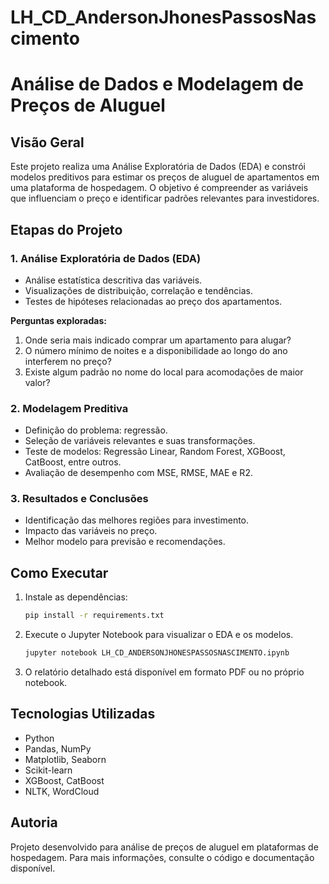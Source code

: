 # LH_CD_AndersonJhonesPassosNascimento

# Análise de Dados e Modelagem de Preços de Aluguel

## Visão Geral
Este projeto realiza uma Análise Exploratória de Dados (EDA) e constrói modelos preditivos para estimar os preços de aluguel de apartamentos em uma plataforma de hospedagem. O objetivo é compreender as variáveis que influenciam o preço e identificar padrões relevantes para investidores.

## Etapas do Projeto

### 1. Análise Exploratória de Dados (EDA)
- Análise estatística descritiva das variáveis.
- Visualizações de distribuição, correlação e tendências.
- Testes de hipóteses relacionadas ao preço dos apartamentos.

**Perguntas exploradas:**
1. Onde seria mais indicado comprar um apartamento para alugar?
2. O número mínimo de noites e a disponibilidade ao longo do ano interferem no preço?
3. Existe algum padrão no nome do local para acomodações de maior valor?

### 2. Modelagem Preditiva
- Definição do problema: regressão.
- Seleção de variáveis relevantes e suas transformações.
- Teste de modelos: Regressão Linear, Random Forest, XGBoost, CatBoost, entre outros.
- Avaliação de desempenho com MSE, RMSE, MAE e R2.

### 3. Resultados e Conclusões
- Identificação das melhores regiões para investimento.
- Impacto das variáveis no preço.
- Melhor modelo para previsão e recomendações.

## Como Executar
1. Instale as dependências:
   ```bash
   pip install -r requirements.txt
   ```
2. Execute o Jupyter Notebook para visualizar o EDA e os modelos.
   ```bash
   jupyter notebook LH_CD_ANDERSONJHONESPASSOSNASCIMENTO.ipynb
   ```
3. O relatório detalhado está disponível em formato PDF ou no próprio notebook.

## Tecnologias Utilizadas
- Python
- Pandas, NumPy
- Matplotlib, Seaborn
- Scikit-learn
- XGBoost, CatBoost
- NLTK, WordCloud

## Autoria
Projeto desenvolvido para análise de preços de aluguel em plataformas de hospedagem. Para mais informações, consulte o código e documentação disponível.

